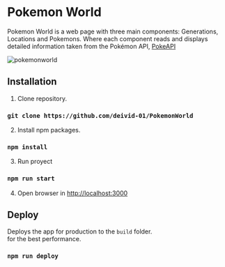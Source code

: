 # Pokemon World
    
Pokemon World is a web page with three main components: Generations, Locations and Pokemons. Where each component reads and displays detailed information taken from the Pokémon API, [PokeAPI](https://pokeapi.co/)

![pokemonworld](https://user-images.githubusercontent.com/50857082/124698204-f3726100-dead-11eb-80bb-9069e566f95b.gif)


## Installation

  1. Clone repository.
### `git clone https://github.com/deivid-01/PokemonWorld`

  2. Install npm packages.
### `npm install`

3. Run proyect
### `npm run start`
4. Open browser in [http://localhost:3000](http://localhost:3000)

## Deploy
Deploys the app for production to the `build` folder.\
for the best performance.
### `npm run deploy`
